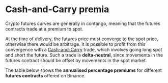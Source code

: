 # Cash-and-Carry premia

Crypto futures curves are generally in contango, meaning that the futures contracts trade at a premium to spot.

At the time of delivery, the futures price must converge to the spot price, otherwise there would be arbitrage. It is possible to profit from this convergence with a [Cash-and-Carry](https://www.investopedia.com/terms/c/cashandcarry.asp) trade, which involves going long spot and short the future. Such a trade is **delta-neutral**, since movements in the futures contract should be offset by movements in the spot market.

The table below shows the **annualised percentage premiums** for different **futures contracts** offered on Binance.
